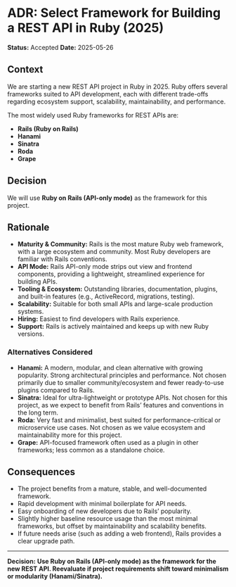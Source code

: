 # ADR: Select Framework for Building a REST API in Ruby (2025)

**Status:** Accepted
**Date:** 2025-05-26

## Context

We are starting a new REST API project in Ruby in 2025. Ruby offers several frameworks suited to API development, each with different trade-offs regarding ecosystem support, scalability, maintainability, and performance.

The most widely used Ruby frameworks for REST APIs are:

* **Rails (Ruby on Rails)**
* **Hanami**
* **Sinatra**
* **Roda**
* **Grape**

## Decision

We will use **Ruby on Rails (API-only mode)** as the framework for this project.

## Rationale

* **Maturity & Community:** Rails is the most mature Ruby web framework, with a large ecosystem and community. Most Ruby developers are familiar with Rails conventions.
* **API Mode:** Rails API-only mode strips out view and frontend components, providing a lightweight, streamlined experience for building APIs.
* **Tooling & Ecosystem:** Outstanding libraries, documentation, plugins, and built-in features (e.g., ActiveRecord, migrations, testing).
* **Scalability:** Suitable for both small APIs and large-scale production systems.
* **Hiring:** Easiest to find developers with Rails experience.
* **Support:** Rails is actively maintained and keeps up with new Ruby versions.

### Alternatives Considered

* **Hanami:** A modern, modular, and clean alternative with growing popularity. Strong architectural principles and performance. Not chosen primarily due to smaller community/ecosystem and fewer ready-to-use plugins compared to Rails.
* **Sinatra:** Ideal for ultra-lightweight or prototype APIs. Not chosen for this project, as we expect to benefit from Rails’ features and conventions in the long term.
* **Roda:** Very fast and minimalist, best suited for performance-critical or microservice use cases. Not chosen as we value ecosystem and maintainability more for this project.
* **Grape:** API-focused framework often used as a plugin in other frameworks; less common as a standalone choice.

## Consequences

* The project benefits from a mature, stable, and well-documented framework.
* Rapid development with minimal boilerplate for API needs.
* Easy onboarding of new developers due to Rails’ popularity.
* Slightly higher baseline resource usage than the most minimal frameworks, but offset by maintainability and scalability benefits.
* If future needs arise (such as adding a web frontend), Rails provides a clear upgrade path.

---

**Decision:**
**Use Ruby on Rails (API-only mode) as the framework for the new REST API. Reevaluate if project requirements shift toward minimalism or modularity (Hanami/Sinatra).**
